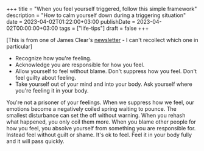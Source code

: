 +++
title = "When you feel yourself triggered, follow this simple framework"
description = "How to calm yourself down during a triggering situation"
date = 2023-04-02T01:22:00+03:00
publishDate = 2023-04-02T00:00:00+03:00
tags = ["life-tips"]
draft = false
+++

[This is from one of James Clear's [newsletter](https://jamesclear.com/3-2-1) - I can't recollect which one in particular]

-   Recognize how you're feeling.
-   Acknowledge you are responsible for how you feel.
-   Allow yourself to feel without blame.  Don't suppress how you feel.  Don't feel guilty about feeling.
-   Take yourself out of your mind and into your body.  Ask yourself where you're feeling it in your body.

You're not a prisoner of your feelings.  When we suppress how we feel, our emotions become a negatively coiled spring waiting to pounce.  The smallest disturbance can set the off without warning.  When you rehash what happened, you only coil them more.  When you blame other people for how you feel, you absolve yourself from something you are responsible for.  Instead feel without guilt or shame.  It's ok to feel.  Feel it in your body fully and it will pass quickly.
